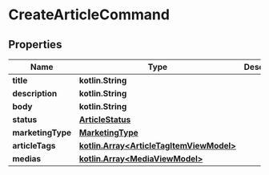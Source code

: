 
# CreateArticleCommand

## Properties
Name | Type | Description | Notes
------------ | ------------- | ------------- | -------------
**title** | **kotlin.String** |  |  [optional]
**description** | **kotlin.String** |  |  [optional]
**body** | **kotlin.String** |  |  [optional]
**status** | [**ArticleStatus**](ArticleStatus.md) |  |  [optional]
**marketingType** | [**MarketingType**](MarketingType.md) |  |  [optional]
**articleTags** | [**kotlin.Array&lt;ArticleTagItemViewModel&gt;**](ArticleTagItemViewModel.md) |  |  [optional]
**medias** | [**kotlin.Array&lt;MediaViewModel&gt;**](MediaViewModel.md) |  |  [optional]



